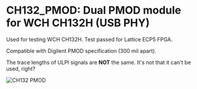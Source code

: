 # CH132_PMOD: Dual PMOD module for WCH CH132H (USB PHY)

Used for testing WCH CH132H. Test passed for Lattice ECP5 FPGA.

Compatible with Digilent PMOD specification (300 mil apart).

The trace lengths of ULPI signals are **NOT** the same. It's not that it can't be used, right?

![CH132 PMOD](CH132_PMOD.jpg)
